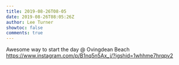 ```yaml
---
title: 2019-08-26T08-05
date: 2019-08-26T08:05:26Z
author: Lee Turner
showtoc: false
comments: true
---
```


Awesome way to start the day @ Ovingdean Beach https://www.instagram.com/p/B1nq5n5Ax_j/?igshid=1whhme7hrqpv2


